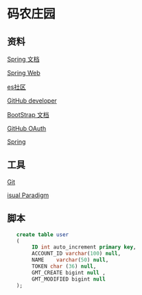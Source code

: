 # 码农庄园

## 资料

[Spring 文档](https://spring.io/guides)

[Spring Web](https://spring.io/guides/gs/serving-web-content/)

[es社区](https://elasticsearch.cn/explore)

[GitHub developer](https://developer.github.com/)

[BootStrap 文档](https://v3.bootcss.com/getting-started/)

[GitHub OAuth](https://developer.github.com/apps/building-oauth-apps/creating-an-oauth-app/)

[Spring](https://docs.spring.io/spring-boot/docs/2.1.0.RC1/reference/htmlsingle/)

## 工具

[Git](https://git-scm.com/download)

[isual Paradigm](https://www.visual-paradigm.com)

## 脚本

```sql
   create table user
   (
        ID int auto_increment primary key,
        ACCOUNT_ID varchar(100) null,
        NAME    varchar(50) null,
        TOKEN char (36) null,
        GMT_CREATE bigint null ,
        GMT_MODIFIED bigint null 
   );
```
